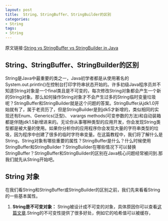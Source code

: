 ```yaml
---
layout: post
title:  String、StringBuffer、StringBuilder的区别
categories:
- String
tags:
- String
---
```


原文链接:[String vs StringBuffer vs StringBuilder in Java](http://javarevisited.blogspot.com/2011/07/string-vs-stringbuffer-vs-stringbuilder.html)


## String、StringBuffer、StringBuilder的区别

String是Java中最重要的类之一，Java初学者都是从使用著名的System.out.println()在控制台打印字符串状态开始的。许多初级Java程序员并不知道String对象是一个final类且是不可变的，每次修改String对象都会产生一个新的String对象。那么如何操作String对象才不会产生过多的String临时变量垃圾呢？StringBuffer和StringBuilder就是这个问题的答案。StringBuffer从jdk1.0开始就有了，属于老资历了，但是StringBuilder是到jdk5才新增的，类似相同的实现还有Enum、Generics(泛型)、 varargs methods(可变参数的方法)和自动装箱都是伴随jdk1.5新增进来的。无论你从事哪种类型的应用开发，你会发现String类型都是被大量的使用。如果你分析你的应用程序你会发现大量的字符串类型的垃圾，因为程序中创建了很多的临时字符串变量。在这篇教程中，我们将了解什么是String，String对象有哪些重要的属性？StringBuffer是什么？什么时候使用StringBuffer和StringBuilder？StringBuilder在哪些情况下可以替换StringBuffer？StringBuffer和StringBuilder的区别在Java核心问题经常被问到.那我们就先从String开始吧。

## String 对象

在我们看String和StringBuffer或StringBuilder的区别之前，我们先来看看String的一些基本属性。

1. **String是不可变对象：** String被设计成不可变的对象，具体原因你可以查看[这篇文章](http://javarevisited.blogspot.sg/2010/10/why-string-is-immutable-in-java.html).String的不可变性提供了很多好处，例如它的哈希值可以被缓存，

